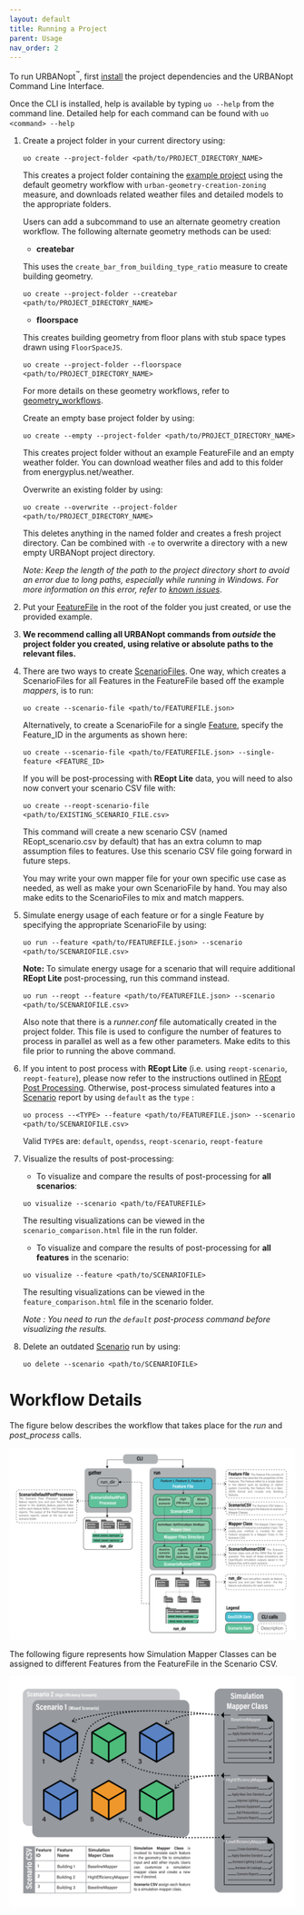 ```yaml
---
layout: default
title: Running a Project
parent: Usage
nav_order: 2
---
```


To run URBANopt<sup>&trade;</sup>, first [install](../installation/installation.md) the project dependencies and the URBANopt Command Line Interface.

Once the CLI is installed, help is available by typing `uo --help` from the command line. Detailed help for each command can be found with `uo <command> --help`

1. Create a project folder in your current directory using:

    ```terminal
    uo create --project-folder <path/to/PROJECT_DIRECTORY_NAME>
    ```

    This creates a project folder containing the [example project](example.md) using the
    default geometry workflow with `urban-geometry-creation-zoning` measure, and downloads
    related weather files and detailed models to the appropriate folders.

    Users can add a subcommand to use an alternate geometry creation workflow. The following
    alternate geometry methods can be used:

   * **createbar** 

    This uses the `create_bar_from_building_type_ratio` measure to create building geometry.
    ```terminal
    uo create --project-folder --createbar <path/to/PROJECT_DIRECTORY_NAME>
    ```
   
   * **floorspace** 

    This creates building geometry from floor plans with stub space types drawn using
    `FloorSpaceJS`.
    
    ```terminal
    uo create --project-folder --floorspace <path/to/PROJECT_DIRECTORY_NAME>
    ```
    For more details on these geometry workflows, refer to [geometry_workflows](geometry_workflows.md).


    Create an empty base project folder by using:

    ```terminal
    uo create --empty --project-folder <path/to/PROJECT_DIRECTORY_NAME>
    ```
    
    This creates project folder without an example FeatureFile and an empty weather folder. You can
    download weather files and add to this folder from energyplus.net/weather.

    Overwrite an existing folder by using:

    ```terminal
    uo create --overwrite --project-folder <path/to/PROJECT_DIRECTORY_NAME>
    ```

    This deletes anything in the named folder and creates a fresh project directory. Can be combined
    with `-e` to overwrite a directory with a new empty URBANopt project directory.
    
    *Note: Keep the length of the path to the project directory short to avoid an error due to long
    paths, especially while running in Windows. For more information on this error, refer to [known issues](../developer_resources/known_issues.md)*.

1. Put your [FeatureFile](../overview/definitions.md) in the root of the folder you just created, or use the provided example.
1. **We recommend calling all URBANopt commands from _outside_ the project folder you created, using relative or absolute paths to the relevant files.**

1. There are two ways to create [ScenarioFiles](../overview/definitions.md). One way, which creates a ScenarioFiles for all Features in the FeatureFile based off the example _mappers_, is to run:

    ```terminal
    uo create --scenario-file <path/to/FEATUREFILE.json>
    ```

    Alternatively, to create a ScenarioFile for a single [Feature](../overview/definitions.md), specify the Feature_ID in the arguments as shown here:

    ```terminal
    uo create --scenario-file <path/to/FEATUREFILE.json> --single-feature <FEATURE_ID>
    ```

    If you will be post-processing with **REopt Lite** data, you will need to also now convert your scenario CSV file with:

    ```terminal
    uo create --reopt-scenario-file <path/to/EXISTING_SCENARIO_FILE.csv>
    ```

    This command will create a new scenario CSV (named REopt_scenario.csv by default) that has an extra column to map assumption files to features. Use this scenario CSV file going forward in future steps.

    You may write your own mapper file for your own specific use case as needed, as well as make your own ScenarioFile by hand.  You may also make edits to the ScenarioFiles to mix and match mappers.

1. Simulate energy usage of each feature or for a single Feature by specifying the appropriate ScenarioFile by using:

    ```terminal
    uo run --feature <path/to/FEATUREFILE.json> --scenario <path/to/SCENARIOFILE.csv>
    ```

    **Note:** To simulate energy usage for a scenario that will require additional **REopt Lite** post-processing, run this command instead.

    ```terminal
    uo run --reopt --feature <path/to/FEATUREFILE.json> --scenario <path/to/SCENARIOFILE.csv>
    ```

    Also note that there is a *runner.conf* file automatically created in the project folder.  This file is used to configure the number of features to process in parallel as well as a few other parameters.  Make edits to this file prior to running the above command.

1. If you intent to post process with **REopt Lite** (i.e. using `reopt-scenario`, `reopt-feature`), please now refer to the instructions outlined in [REopt Post Processing](../reopt/reopt_post_processing.md). Otherwise, post-process simulated features into a [Scenario](../overview/definitions.md) report by using `default` as the `type` :

    ```terminal
    uo process --<TYPE> --feature <path/to/FEATUREFILE.json> --scenario <path/to/SCENARIOFILE.csv>
    ```

    Valid `TYPE`s are: `default`, `opendss`, `reopt-scenario`, `reopt-feature`
1. Visualize the results of post-processing:

    * To visualize and compare the results of post-processing for **all scenarios**:

    ```terminal
    uo visualize --scenario <path/to/FEATUREFILE>
    ```
    The resulting visualizations can be viewed in the `scenario_comparison.html` file in the run folder.

    * To visualize and compare the results of post-processing for **all features** in the scenario:

    ```terminal
    uo visualize --feature <path/to/SCENARIOFILE>
    ```
    The resulting visualizations can be viewed in the `feature_comparison.html` file in the scenario folder.

    *Note : You need to run the `default` post-process command before visualizing the results.* 

1. Delete an outdated [Scenario](../overview/definitions.md) run by using:

    ```terminal
    uo delete --scenario <path/to/SCENARIOFILE>
    ```

# Workflow Details

The figure below describes the workflow that takes place for the *run* and *post_process* calls.

![workflow_diagram](../doc_files/CLI_workflow_diagram.jpg)


The following figure represents how Simulation Mapper Classes can be assigned to different Features from the FeatureFile in the Scenario CSV.

![scenario_mapper](../doc_files/scenario_mapper.jpg)
